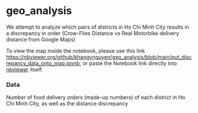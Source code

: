 # geo_analysis
We attempt to analyze which pairs of districts in Ho Chi Minh City results in a discrepancy in order (Crow-Flies Distance vs Real Motorbike delivery distance from Google Maps)

To view the map inside the notebook, please use this link https://nbviewer.org/github/khangvnguyen/geo_analysis/blob/main/put_discrepancy_data_onto_map.ipynb, or paste the Notebook link directly into [nbviewer](https://nbviewer.org) itself.

### Data
Number of food delivery orders (made-up numbers) of each district in Ho Chi Minh City, as well as the distance discrepancy
